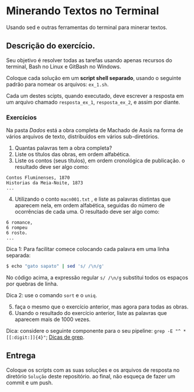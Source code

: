 # Minerando Textos no Terminal
Usando  sed e outras ferramentas do terminal para minerar textos.

## Descrição do exercício.
Seu objetivo é resolver todas as tarefas usando apenas recursos do terminal, Bash no Linux e GitBash no Windows. 

Coloque cada solução em um **script shell separado**, usando o seguinte padrão para nomear os arquivos: `ex_1.sh`.

Cada um destes scipts, quando executado, deve escrever a resposta em um arquivo chamado `resposta_ex_1`, `resposta_ex_2`, e assim por diante. 

### Exercícios
Na pasta *Dados* está a obra completa de Machado de Assis na forma de vários arquivos de texto, distribuídos em vários sub-diretórios.

1. Quantas palavras tem a obra completa?
2. Liste os títulos das obras, em ordem alfabética.
3. Liste os contos (seus títulos), em ordem cronológica de publicação. o resultado deve ser algo como:

```
Contos Fluminenses, 1870
Historias da Meia-Noite, 1873
...
```
4. Utilizando o conto `macn001.txt` , e liste as palavras distintas que aparecem nela, em ordem alfabética, seguidas do número de ocorrências de cada uma. O resultado deve ser algo como:

```
6 romance,
6 rompeu
6 rosto.
...
```
Dica 1: Para facilitar comece colocando cada palavra em uma linha separada:
```bash
$ echo "gato sapato" | sed 's/ /\n/g'
```
No código acima, a expressão regular `s/ /\n/g` substitui todos os espaços por quebras de linha.

Dica 2: use o comando `sort` e o `uniq`.

5. faça o mesmo que o exercício anterior, mas agora para todas as obras.
6. Usando o resultado do exercício anterior, liste as palavras que aparecem mais de 1000 vezes. 

Dica:  considere o seguinte componente para o seu pipeline: `grep -E "^ *[[:digit:]]{4}"`; [Dicas de grep](https://github.com/fccoelho/introcomp/blob/main/conte%C3%BAdo/Introdu%C3%A7%C3%A3o%20%C3%A0%20programa%C3%A7%C3%A3o/GREP.md).
   
## Entrega
Coloque os scripts com as suas soluções e os arquivos de resposta no diretório `Solução` deste repositório. ao final, não esqueça de fazer um commit e um push.
